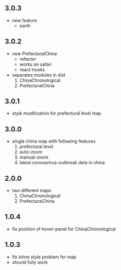 ## 3.0.3
* new feature
    * earth
## 3.0.2
* new PrefecturalChina
    * refactor
    * works on safari
    * react-hooks
* separates modules in dist
    1. ChinaChronological
    2. PrefecturalChina

## 3.0.1
* style modification for prefectural level map

## 3.0.0
* single china map with following features
    1. prefectural level
    2. auto-zoom
    3. manual-zoom
    4. latest coronavirus-outbreak data in china

## 2.0.0
* two different maps
    1. ChinaChronological
    2. PrefecturalChina

## 1.0.4
* fix position of hover-panel for ChinaChronological

## 1.0.3
* fix inline style problem for map
* should fully work
